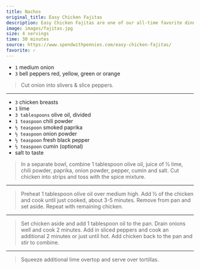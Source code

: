 ```yaml
---
title: Nachos
original_title: Easy Chicken Fajitas
description: Easy Chicken Fajitas are one of our all-time favorite dinners. Tender juicy chicken breasts, fresh crisp peppers, and sweet onions tossed in an easy homemade seasoning and piled high in tortillas.
image: images/fajitas.jpg
size: 4 servings
time: 30 minutes
source: https://www.spendwithpennies.com/easy-chicken-fajitas/
favorite: ✓
---
```


* `1` medium onion
* `3` bell peppers red, yellow, green or orange

> Cut onion into slivers & slice peppers.

---

* `3` chicken breasts
* `1` lime
* `3 tablespoons` olive oil, divided
* `1 teaspoon` chili powder
* `½ teaspoon` smoked paprika
* `½ teaspoon` onion powder
* `½ teaspoon` fresh black pepper
* `½ teaspoon` cumin (optional)
* salt to taste

> In a separate bowl, combine 1 tablespoon olive oil, juice of ½ lime, chili powder, paprika, onion powder, pepper, cumin and salt. Cut chicken into strips and toss with the spice mixture.

---

> Preheat 1 tablespoon olive oil over medium high. Add ½ of the chicken and cook until just cooked, about 3-5 minutes. Remove from pan and set aside. Repeat with remaining chicken.

---

> Set chicken aside and add 1 tablespoon oil to the pan. Drain onions well and cook 2 minutes. Add in sliced peppers and cook an additional 2 minutes or just until hot. Add chicken back to the pan and stir to combine.

---

> Squeeze additional lime overtop and serve over tortillas.
